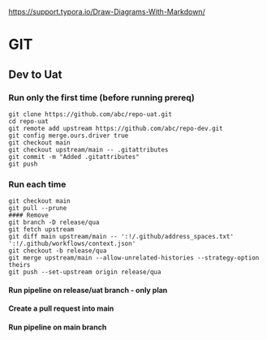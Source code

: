 https://support.typora.io/Draw-Diagrams-With-Markdown/

# GIT
## Dev to Uat
### Run only the first time (before running prereq)
```
git clone https://github.com/abc/repo-uat.git
cd repo-uat
git remote add upstream https://github.com/abc/repo-dev.git
git config merge.ours.driver true
git checkout main
git checkout upstream/main -- .gitattributes
git commit -m "Added .gitattributes"
git push
```
### Run each time
```
git checkout main
git pull --prune
#### Remove
git branch -D release/qua
git fetch upstream
git diff main upstream/main -- ':!/.github/address_spaces.txt' ':!/.github/workflows/context.json'
git checkout -b release/qua
git merge upstream/main --allow-unrelated-histories --strategy-option theirs
git push --set-upstream origin release/qua
```
#### Run pipeline on release/uat branch - only plan
#### Create a pull request into main
#### Run pipeline on main branch